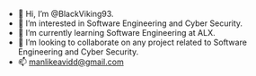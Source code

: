 - 👋 Hi, I’m @BlackViking93.
- 👀 I’m interested in Software Engineering and Cyber Security.
- 🌱 I’m currently learning Software Engineering at ALX.
- 💞️ I’m looking to collaborate on any project related to Software Engineering and Cyber Security.
- 📫 manlikeavidd@gmail.com

<!---
BlackViking93/BlackViking93 is a ✨ special ✨ repository because its `README.md` (this file) appears on your GitHub profile.
You can click the Preview link to take a look at your changes.
--->
